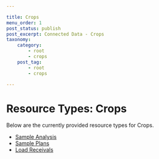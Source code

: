 ```yaml
---

title: Crops
menu_order: 1
post_status: publish
post_excerpt: Connected Data - Crops
taxonomy:
    category:
        - root
        - crops
    post_tag:
        - root
        - crops

---
```


# Resource Types: Crops

Below are the currently provided resource types for Crops.

- [Sample Analysis](./sample-analysis.md)
- [Sample Plans](./sample-plan.md)
- [Load Receivals](./load-receival.md)
